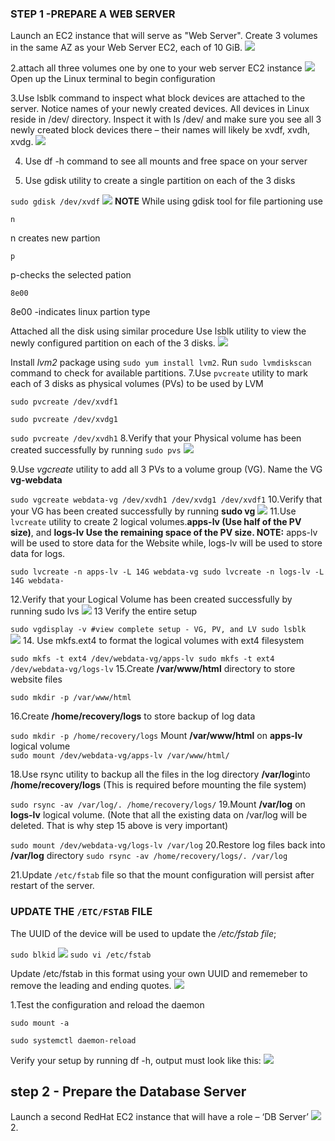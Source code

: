 ### STEP 1 -PREPARE A WEB SERVER 
Launch an EC2 instance that will serve as "Web Server". Create 3 volumes in the same AZ as your Web Server EC2, each of 10 GiB.
![](/volumes.PNG)

2.attach all three volumes one by one to your web server EC2 instance
![](/attach.PNG)
Open up the Linux terminal to begin configuration

3.Use lsblk command to inspect what block devices are attached to the server. Notice names of your newly created devices. All devices in Linux reside in /dev/ directory. Inspect it with ls /dev/ and make sure you see all 3 newly created block devices there – their names will likely be xvdf, xvdh, xvdg.
![](/lsblk.PNG)

4. Use df -h command to see all mounts and free space on your server

5. Use gdisk utility to create a single partition on each of the 3 disks

`
sudo gdisk /dev/xvdf
`
![](firtt%20partion.PNG)
**NOTE** While using gdisk tool for file partioning 
use 

`
n
`

n creates new partion 

`
p
`

p-checks the selected pation 

`
8e00
`

8e00 -indicates linux partion type 

Attached all the disk using similar procedure 
Use lsblk utility to view the newly configured partition on each of the 3 disks.
![](/LSBLK%20AFTER%20ATTACHING.PNG)

Install *lvm2* package using `sudo yum install lvm2`. Run `sudo lvmdiskscan` command to check for available partitions.
7.Use `pvcreate` utility to mark each of 3 disks as physical volumes (PVs) to be used by LVM

`
sudo pvcreate /dev/xvdf1
`

`
sudo pvcreate /dev/xvdg1
`

`
sudo pvcreate /dev/xvdh1
`
8.Verify that your Physical volume has been created successfully by running `sudo pvs`
![](/sudo%20pvs.PNG)

9.Use *vgcreate* utility to add all 3 PVs to a volume group (VG). Name the VG **vg-webdata**

`
sudo vgcreate webdata-vg /dev/xvdh1 /dev/xvdg1 /dev/xvdf1
`
10.Verify that your VG has been created successfully by running **sudo vg**
![](/vgs-img.png)
11.Use `lvcreate` utility to create 2 logical volumes.**apps-lv (Use half of the PV size)**, and **logs-lv Use the remaining space of the PV size. NOTE:** apps-lv will be used to store data for the Website while, logs-lv will be used to store data for logs.

`
sudo lvcreate -n apps-lv -L 14G webdata-vg
sudo lvcreate -n logs-lv -L 14G webdata-
`

12.Verify that your Logical Volume has been created successfully by running sudo lvs
![](/lvs-logical.png)
13 Verify the entire setup 

`sudo vgdisplay -v #view complete setup - VG, PV, and LV
sudo lsblk 
`
![](/lsblk3-entire%20setup.png)
14. Use mkfs.ext4 to format the logical volumes with ext4 filesystem

`
sudo mkfs -t ext4 /dev/webdata-vg/apps-lv
sudo mkfs -t ext4 /dev/webdata-vg/logs-lv
`
15.Create **/var/www/html** directory to store website files

`
sudo mkdir -p /var/www/html
`

16.Create **/home/recovery/logs** to store backup of log data

`
sudo mkdir -p /home/recovery/logs
    `
  Mount **/var/www/html** on **apps-lv** logical volume  
  `
  sudo mount /dev/webdata-vg/apps-lv /var/www/html/
`

18.Use rsync utility to backup all the files in the log directory **/var/log**into **/home/recovery/logs** (This is required before mounting the file system) 

`
sudo rsync -av /var/log/. /home/recovery/logs/
`
19.Mount **/var/log** on **logs-lv** logical volume. (Note that all the existing data on /var/log will be deleted. That is why step 15 above is very
important)

`
sudo mount /dev/webdata-vg/logs-lv /var/log
`
20.Restore log files back into **/var/log** directory
`
sudo rsync -av /home/recovery/logs/. /var/log
`

21.Update `/etc/fstab` file so that the mount configuration will persist after restart of the server.
### UPDATE THE `/ETC/FSTAB` FILE
The UUID of the device will be used to update the */etc/fstab file*;

`
sudo blkid
`
![](/bldidoriginal.PNG)
`
sudo vi /etc/fstab
`

Update /etc/fstab in this format using your own UUID and rememeber to remove the leading and ending quotes.
![](/fstab.PNG)

1.Test the configuration and reload the daemon

`
sudo mount -a
`

`
 sudo systemctl daemon-reload
 `

 Verify your setup by running df -h, output must look like this:
 ![](/verifying%20setup.PNG)

 ## step 2 - Prepare the Database Server 
  Launch a second RedHat EC2 instance that will have a role – ‘DB Server’
  ![](/database.PNG)
  2. 
